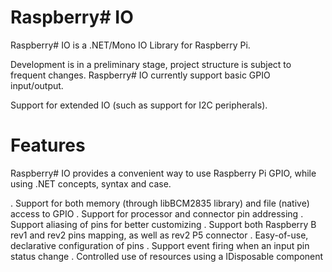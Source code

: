 Raspberry# IO
=============

Raspberry# IO is a .NET/Mono IO Library for Raspberry Pi.

Development is in a preliminary stage, project structure is subject to frequent changes.
Raspberry# IO currently support basic GPIO input/output.

Support for extended IO (such as support for I2C peripherals).

Features
========

Raspberry# IO provides a convenient way to use Raspberry Pi GPIO, while using .NET concepts, syntax and case.

 . Support for both memory (through libBCM2835 library) and file (native) access to GPIO
 . Support for processor and connector pin addressing
 . Support aliasing of pins for better customizing
 . Support both Raspberry B rev1 and rev2 pins mapping, as well as rev2 P5 connector
 . Easy-of-use, declarative configuration of pins
 . Support event firing when an input pin status change
 . Controlled use of resources using a IDisposable component